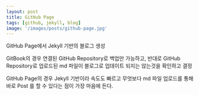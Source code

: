 ```yaml
---
layout: post
title: GitHub Page
tags: [github, jekyll, blog]
image: '/images/posts/github-page.jpg'
---
```


GitHub Page에서 Jekyll 기반의 블로그 생성

GitBook의 경우 연결된 GitHub Repository로 백업만 가능하고, 반대로 GitHub Repository로 업로드된 md 파일이
블로그로 업데이트 되지는 않는것을 확인하고 결정

GitHub Page의 경우 Jekyll 기반이라 속도도 빠르고 무엇보다 md 파일 업로드를 통해 바로 Post 를 할 수 있다는 점이
가장 마음에 든다.
